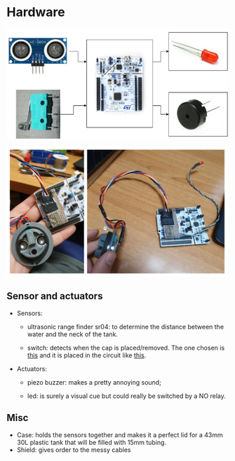 # Hardware

![BoardScheme](https://github.com/fedepaj/tappo/blob/assets/baord_overview.jpg)

![Board pics](https://github.com/fedepaj/tappo/blob/assets/board_tappo.jpg)
## Sensor and actuators
* Sensors:
    * ultrasonic range finder sr04: to determine the distance between the water and the neck of the tank.

    * switch: detects when the cap is placed/removed. The one chosen is [this](http://smparts.com/product_info.php?cPath=2_602&products_id=6689) and it is placed in the circuit like [this](https://killerrobotics.files.wordpress.com/2015/09/lever-switch_bb.png).

* Actuators:
    * piezo buzzer: makes a pretty annoying sound;

    * led: is surely a visual cue but could really be switched by a NO relay.

## Misc
* Case: holds the sensors together and makes it a perfect lid for a 43mm 30L plastic tank that will be filled with 15mm tubing.
* Shield: gives order to the messy cables

